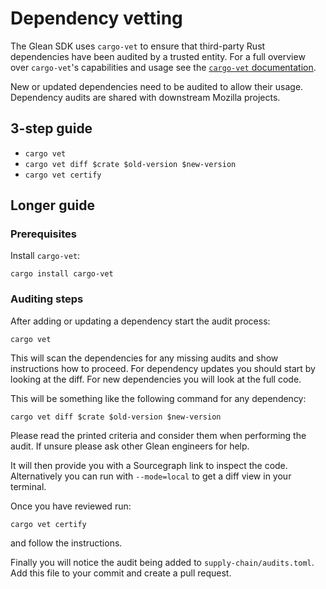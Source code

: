 # Dependency vetting

[cargo-vet]: https://mozilla.github.io/cargo-vet/index.html

The Glean SDK uses `cargo-vet` to ensure that third-party Rust dependencies have been audited by a trusted entity.
For a full overview over `cargo-vet`'s capabilities and usage see the [`cargo-vet` documentation][cargo-vet].

New or updated dependencies need to be audited to allow their usage.
Dependency audits are shared with downstream Mozilla projects.

## 3-step guide

* `cargo vet`
* `cargo vet diff $crate $old-version $new-version`
* `cargo vet certify`

## Longer guide

### Prerequisites

Install `cargo-vet`:

```
cargo install cargo-vet
```

### Auditing steps

After adding or updating a dependency start the audit process:

```
cargo vet
```

This will scan the dependencies for any missing audits and show instructions how to proceed.
For dependency updates you should start by looking at the diff.
For new dependencies you will look at the full code.

This will be something like the following command for any dependency:

```
cargo vet diff $crate $old-version $new-version
```

Please read the printed criteria and consider them when performing the audit.
If unsure please ask other Glean engineers for help.

It will then provide you with a Sourcegraph link to inspect the code.
Alternatively you can run with `--mode=local` to get a diff view in your terminal.

Once you have reviewed run:

```
cargo vet certify
```

and follow the instructions.

Finally you will notice the audit being added to `supply-chain/audits.toml`.
Add this file to your commit and create a pull request.
